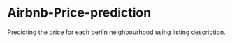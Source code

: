 # Airbnb-Price-prediction
Predicting the price for each berlin neighbourhood using listing description.
